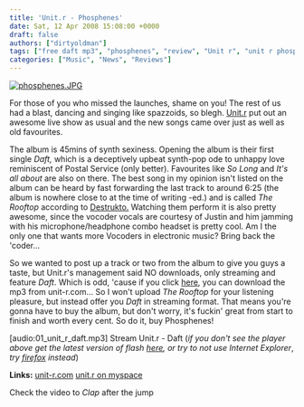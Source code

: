 ```yaml
---
title: 'Unit.r - Phosphenes'
date: Sat, 12 Apr 2008 15:08:00 +0000
draft: false
authors: ["dirtyoldman"]
tags: ["free daft mp3", "phosphenes", "review", "Unit r", "unit r phosphenes"]
categories: ["Music", "News", "Reviews"]
---
```


[![phosphenes.JPG](/wp-content/uploads/2008/04/phosphenes.JPG)](/wp-content/uploads/2008/04/phosphenes.JPG "phosphenes.JPG")

For those of you who missed the launches, shame on you! The rest of us had a blast, dancing and singing like spazzoids, so blegh. [Unit.r](/artists/unitr "Unit.r Artist Page") put out an awesome live show as usual and the new songs came over just as well as old favourites.

The album is 45mins of synth sexiness. Opening the album is their first single _Daft,_ which is a deceptively upbeat synth-pop ode to unhappy love reminiscent of Postal Service (only better). Favourites like _So Long_ and _It's all about_ are also on there. The best song in my opinion isn't listed on the album can be heard by fast forwarding the last track to around 6:25 (the album is nowhere close to at the time of writing -ed.) and is called _The Rooftop_ according to [Destrukto.](http://radiodeconstruction.blogspot.com/2008/04/tonights-show.html) Watching them perform it is also pretty awesome, since the vocoder vocals are courtesy of Justin and him jamming with his microphone/headphone combo headset is pretty cool. Am I the only one that wants more Vocoders in electronic music? Bring back the 'coder...

So we wanted to post up a track or two from the album to give you guys a taste, but Unit.r's management said NO downloads, only streaming and feature _Daft_. Which is odd, 'cause if you click [here](http://www.unit-r.com/01_unit_r_daft.mp3), you can download the mp3 from unit-r.com... So I won't upload _The Rooftop_ for your listening pleasure, but instead offer you _Daft_ in streaming format. That means you're gonna have to buy the album, but don't worry, it's fuckin' great from start to finish and worth every cent. So do it, buy Phosphenes!

\[audio:01\_unit\_r\_daft.mp3\] Stream Unit.r - Daft (_if you don't see the player above get the latest version of flash [here](http://www.adobe.com/shockwave/download/download.cgi?P1_Prod_Version=ShockwaveFlash "flash player"), or try to not use Internet Explorer_, _try [firefox](http://www.firefox.com) instead_)

**Links:** [unit-r.com](http://www.unit-r.com/) [unit.r on myspace](http://www.myspace.com/unitr)

Check the video to _Clap_ after the jump